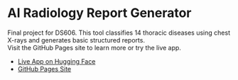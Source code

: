# AI Radiology Report Generator

Final project for DS606. This tool classifies 14 thoracic diseases using chest X-rays and generates basic structured reports.  
Visit the GitHub Pages site to learn more or try the live app.

- [Live App on Hugging Face](https://huggingface.co/spaces/Sugayathri/ai_radiology)
- [GitHub Pages Site](https://sugayathriponnada.github.io/DS606_TeamF_Ponnada_Annreddy_Bode_AI-RADIOLOGY_P3Final/)
